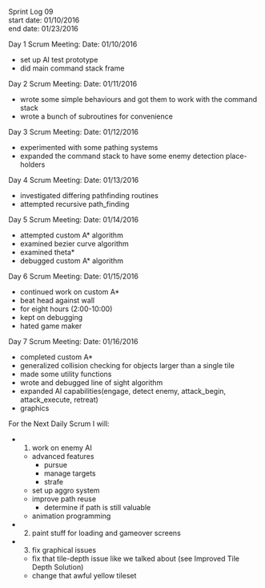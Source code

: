 Sprint Log 09 <br>
start date: 01/10/2016 <br>
end date: 01/23/2016 <br>

Day 1 Scrum Meeting:
Date: 01/10/2016
 - set up AI test prototype
 - did main command stack frame

Day 2 Scrum Meeting:
Date: 01/11/2016
 - wrote some simple behaviours and got them to work with the command stack
 - wrote a bunch of subroutines for convenience

Day 3 Scrum Meeting:
Date: 01/12/2016
 - experimented with some pathing systems
 - expanded the command stack to have some enemy detection place-holders

Day 4 Scrum Meeting:
Date: 01/13/2016
 - investigated differing pathfinding routines
 - attempted recursive path_finding

Day 5 Scrum Meeting:
Date: 01/14/2016
 - attempted custom A* algorithm
 - examined bezier curve algorithm
 - examined theta*
 - debugged custom A* algorithm

Day 6 Scrum Meeting:
Date: 01/15/2016
 - continued work on custom A*
 - beat head against wall
 - for eight hours (2:00-10:00)
 - kept on debugging
 - hated game maker

Day 7 Scrum Meeting:
Date: 01/16/2016
 - completed custom A*
 - generalized collision checking for objects larger than a single tile
 - made some utility functions
 - wrote and debugged line of sight algorithm
 - expanded AI capabilities(engage, detect enemy, attack_begin, attack_execute, retreat)
 - graphics

For the Next Daily Scrum I will:
 - 1. work on enemy AI
	 - advanced features
		 - pursue
		 - manage targets
		 - strafe
	 - set up aggro system
	 - improve path reuse
		 - determine if path is still valuable
	 - animation programming
 - 2. paint stuff for loading and gameover screens
 - 3. fix graphical issues
	 - fix that tile-depth issue like we talked about (see Improved Tile Depth Solution)
	 - change that awful yellow tileset